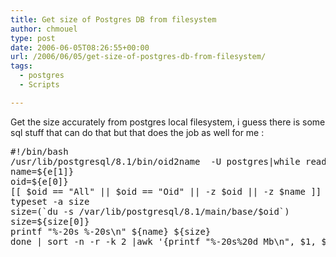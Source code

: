 ```yaml
---
title: Get size of Postgres DB from filesystem
author: chmouel
type: post
date: 2006-06-05T08:26:55+00:00
url: /2006/06/05/get-size-of-postgres-db-from-filesystem/
tags:
  - postgres
  - Scripts

---
```

Get the size accurately from postgres local filesystem, i guess there is some sql stuff that can do that but that does the job as well for me :

<pre lang="bash">#!/bin/bash
/usr/lib/postgresql/8.1/bin/oid2name  -U postgres|while read -a e;do
name=${e[1]}
oid=${e[0]}
[[ $oid == "All" || $oid == "Oid" || -z $oid || -z $name ]] && continue
typeset -a size
size=(`du -s /var/lib/postgresql/8.1/main/base/$oid`)
size=${size[0]}
printf "%-20s %-20s\n" ${name} ${size}
done | sort -n -r -k 2 |awk '{printf "%-20s%20d Mb\n", $1, $2 / 1024}'</pre>